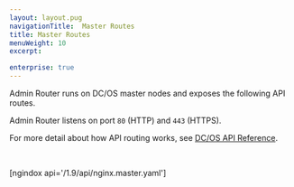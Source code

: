 ```yaml
---
layout: layout.pug
navigationTitle:  Master Routes
title: Master Routes
menuWeight: 10
excerpt:

enterprise: true
---
```


Admin Router runs on DC/OS master nodes and exposes the following API routes.

Admin Router listens on port `80` (HTTP) and `443` (HTTPS).

For more detail about how API routing works, see [DC/OS API Reference](/1.9/api/).

<br/>

[ngindox api='/1.9/api/nginx.master.yaml']
